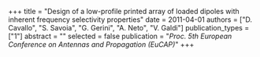+++
title = "Design of a low-profile printed array of loaded dipoles with inherent frequency selectivity properties"
date = 2011-04-01
authors = ["D. Cavallo", "S. Savoia", "G. Gerini", "A. Neto", "V. Galdi"]
publication_types = ["1"]
abstract = ""
selected = false
publication = "*Proc. 5th European Conference on Antennas and Propagation (EuCAP)*"
+++

